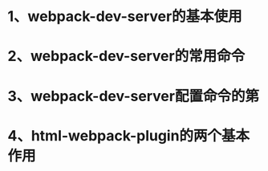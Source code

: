 # 1、webpack-dev-server的基本使用
# 2、webpack-dev-server的常用命令
# 3、webpack-dev-server配置命令的第
# 4、html-webpack-plugin的两个基本作用